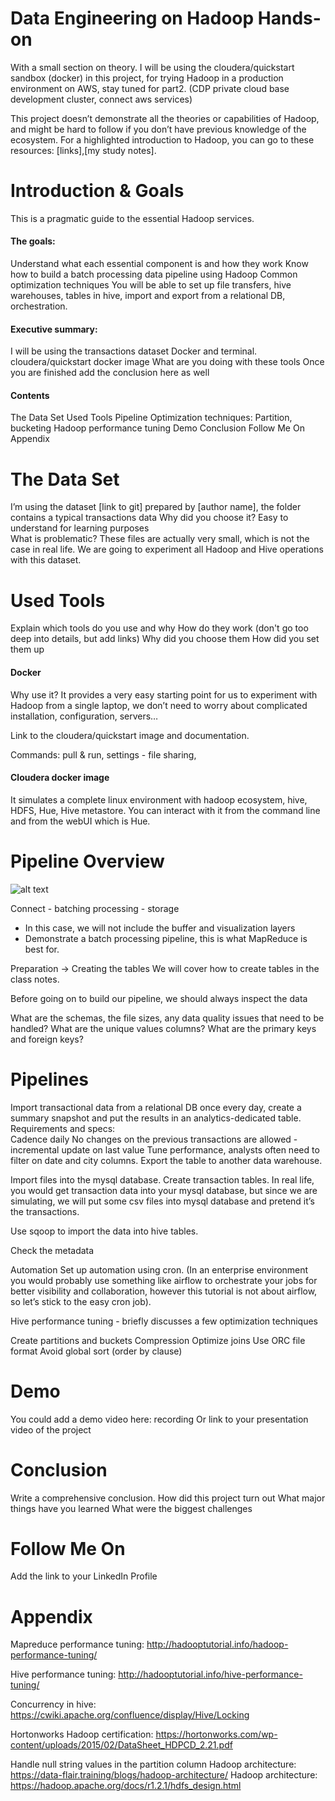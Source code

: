 # Data Engineering on Hadoop Hands-on 
With a small section on theory. I will be using the cloudera/quickstart sandbox (docker) in this project, for trying Hadoop in a production environment on AWS, stay tuned for part2. (CDP private cloud base development cluster, connect aws services)

This project doesn’t demonstrate all the theories or capabilities of Hadoop, and might be hard to follow if you don’t have previous knowledge of the ecosystem. For a highlighted introduction to Hadoop, you can go to these resources: [links],[my study notes].

# Introduction & Goals
This is a pragmatic guide to the essential Hadoop services. 
#### The goals:
Understand what each essential component is and how they work
Know how to build a batch processing data pipeline using Hadoop
Common optimization techniques
You will be able to set up file  transfers, hive warehouses, tables in hive, import and export from a relational DB, orchestration.     

#### Executive summary:
I will be using the transactions dataset 
Docker and terminal. cloudera/quickstart docker image
What are you doing with these tools
Once you are finished add the conclusion here as well

#### Contents
The Data Set
Used Tools
Pipeline 
Optimization techniques:
Partition, bucketing 
Hadoop performance tuning 
Demo
Conclusion
Follow Me On
Appendix

# The Data Set
I’m using the dataset [link to git] prepared by [author name], the folder contains a typical transactions data
Why did you choose it? Easy to understand for learning purposes  
What is problematic? These files are actually very small, which is not the case in real life. 
We are going to experiment all Hadoop and Hive operations with this dataset. 

# Used Tools
Explain which tools do you use and why
How do they work (don't go too deep into details, but add links)
Why did you choose them
How did you set them up

#### Docker 
Why use it? It provides a very easy starting point for us to experiment with Hadoop from a single laptop, we don’t need to worry about complicated installation, configuration, servers…

Link to the cloudera/quickstart image and documentation. 

Commands: pull & run, settings - file sharing, 

#### Cloudera docker image
It simulates a complete linux environment with hadoop ecosystem, hive, HDFS, Hue, Hive metastore. You can interact with it from the command line and from the webUI which is Hue. 

# Pipeline Overview
![alt text](https://github.com/Saralytics/hadoop/blob/main/image.jpg?raw=true)

Connect - batching processing - storage 
* In this case, we will not include the buffer and visualization layers 
* Demonstrate a batch processing pipeline, this is what MapReduce is best for. 

Preparation -> Creating the tables 
We will cover how to create tables in the class notes. 

Before going on to build our pipeline, we should always inspect the data

What are the schemas, the file sizes, any data quality issues that need to be handled? 
What are the unique values columns? 
What are the primary keys and foreign keys? 

# Pipelines


Import transactional data from a relational DB once every day, create a summary snapshot and put the results in an analytics-dedicated table.
Requirements and specs:   
Cadence daily
No changes on the previous transactions are allowed - incremental update on last value 
Tune performance, analysts often need to filter on date and city columns. 
Export the table to another data warehouse. 

Import files into the mysql database. Create transaction tables. In real life, you would get transaction data into your mysql database, but since we are simulating, we will put some csv files into mysql database and pretend it’s the transactions.

Use sqoop to import the data into hive tables. 



Check the metadata

Automation 
Set up automation using cron. (In an enterprise environment you would probably use something like airflow to orchestrate your jobs for better visibility and collaboration, however this tutorial is not about airflow, so let’s stick to the easy cron job). 

Hive performance tuning - briefly discusses a few optimization techniques

Create partitions and buckets 
Compression 
Optimize joins 
Use ORC file format 
Avoid global sort (order by clause) 


# Demo
You could add a demo video here: recording 
Or link to your presentation video of the project

# Conclusion
Write a comprehensive conclusion.
How did this project turn out
What major things have you learned
What were the biggest challenges

# Follow Me On
Add the link to your LinkedIn Profile

# Appendix
Mapreduce performance tuning: http://hadooptutorial.info/hadoop-performance-tuning/

Hive performance tuning: http://hadooptutorial.info/hive-performance-tuning/

Concurrency in hive: https://cwiki.apache.org/confluence/display/Hive/Locking

Hortonworks Hadoop certification: https://hortonworks.com/wp-content/uploads/2015/02/DataSheet_HDPCD_2.21.pdf

Handle null string values in the partition column 
Hadoop architecture: https://data-flair.training/blogs/hadoop-architecture/
Hadoop architecture: https://hadoop.apache.org/docs/r1.2.1/hdfs_design.html





